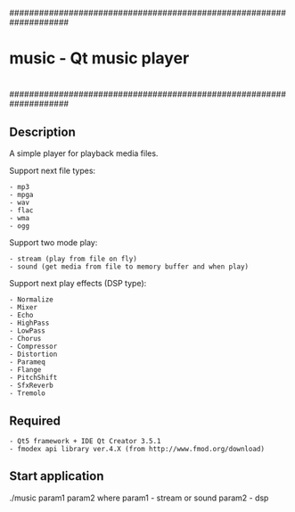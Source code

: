 ####################################################################
#
#     music - Qt music player
#
####################################################################

## Description

A simple player for playback media files.

Support next file types:
```
- mp3
- mpga
- wav
- flac
- wma
- ogg
```

Support two mode play:
```
- stream (play from file on fly)
- sound (get media from file to memory buffer and when play)
```

Support next play effects (DSP type):
```
- Normalize
- Mixer
- Echo
- HighPass
- LowPass
- Chorus
- Compressor
- Distortion
- Parameq
- Flange
- PitchShift
- SfxReverb
- Tremolo
```


## Required
```
- Qt5 framework + IDE Qt Creator 3.5.1
- fmodex api library ver.4.X (from http://www.fmod.org/download)
```

## Start application

./music param1 param2
where
param1 - stream or sound
param2 - dsp

